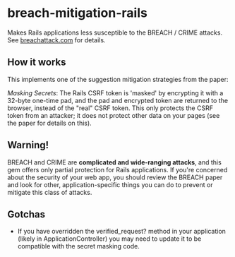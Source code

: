 # breach-mitigation-rails

Makes Rails applications less susceptible to the BREACH /
CRIME attacks. See [breachattack.com](http://breachattack.com/) for
details.

## How it works

This implements one of the suggestion mitigation strategies from
the paper:

*Masking Secrets*: The Rails CSRF token is 'masked' by encrypting it
with a 32-byte one-time pad, and the pad and encrypted token are
returned to the browser, instead of the "real" CSRF token. This only
protects the CSRF token from an attacker; it does not protect other
data on your pages (see the paper for details on this).

## Warning!

BREACH and CRIME are **complicated and wide-ranging attacks**, and this
gem offers only partial protection for Rails applications. If you're
concerned about the security of your web app, you should review the
BREACH paper and look for other, application-specific things you can
do to prevent or mitigate this class of attacks.


## Gotchas

* If you have overridden the verified_request? method in your
  application (likely in ApplicationController) you may need to update
  it to be compatible with the secret masking code.
